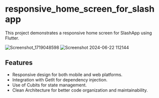 # responsive_home_screen_for_slashapp
This project demonstrates a responsive home screen for SlashApp using Flutter.


![Screenshot_1719048598](https://github.com/liloxo/Responsive_Home_Screen_for_SlashApp/assets/110819069/ed370472-8cf8-46bf-a879-c381a4692043)
![Screenshot 2024-06-22 112144](https://github.com/liloxo/Responsive_Home_Screen_for_SlashApp/assets/110819069/7d82c51e-d073-4742-8795-a08b669e3cbb)

## Features
- Responsive design for both mobile and web platforms.
- Integration with GetIt for dependency injection.
- Use of Cubits for state management.
- Clean Architecture for better code organization and maintainability.



